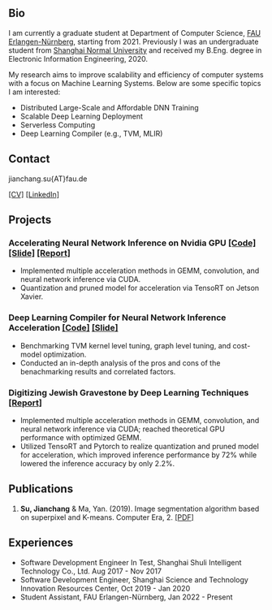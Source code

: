 ## Bio
I am currently a graduate student at Department of Computer Science, [FAU Erlangen-Nürnberg](https://www.fau.eu/), starting from 2021. Previously I was an undergraduate student from [Shanghai Normal University](https://english.shnu.edu.cn/) and received my B.Eng. degree in Electronic Information Engineering, 2020.

My research aims to improve scalability and efficiency of computer systems with a focus on Machine Learning Systems. Below are some specific topics I am interested:
* Distributed Large-Scale and Affordable DNN Training
* Scalable Deep Learning Deployment
* Serverless Computing
* Deep Learning Compiler (e.g., TVM, MLIR)

## Contact
jianchang.su{AT}fau.de

[[CV]](https://github.com/jc-su/jc-su.github.io/raw/main/resources/CV_Jianchang.pdf)
[[LinkedIn]](https://www.linkedin.com/in/jcsu/)

## Projects
### Accelerating Neural Network Inference on Nvidia GPU [[Code]](https://github.com/jc-su/NN-Acceleration) [[Slide]](https://github.com/jc-su/jc-su.github.io/raw/main/resources/NN-Acc-Pre.pdf) [[Report]](https://github.com/jc-su/jc-su.github.io/raw/main/resources/RADL_GPU.pdf)
- Implemented multiple acceleration methods in GEMM, convolution, and neural network inference via CUDA.
- Quantization and pruned model for acceleration via TensoRT on Jetson Xavier.

### Deep Learning Compiler for  Neural Network Inference Acceleration [[Code]](https://github.com/jc-su/tvm_tensorrt_comparsion) [[Slide]](https://github.com/jc-su/jc-su.github.io/raw/main/resources/MAP_Project.pdf)
- Benchmarking TVM kernel level tuning, graph level tuning, and cost-model optimization.
- Conducted an in-depth analysis of the pros and cons of the benachmarking results and correlated factors.

### Digitizing Jewish Gravestone by Deep Learning Techniques  [[Report]](https://github.com/jc-su/jc-su.github.io/raw/main/resources/OCR.pdf)
- Implemented multiple acceleration methods in GEMM, convolution, and neural network inference via CUDA; reached theoretical GPU performance with optimized GEMM.
- Utilized TensoRT and Pytorch to realize quantization and pruned model for acceleration, which improved inference performance by 72% while lowered the inference accuracy by only 2.2%.

## Publications

1. **Su, Jianchang** & Ma, Yan. (2019). Image segmentation algorithm based on superpixel and K-means. Computer Era, 2. [[PDF]]()

## Experiences

- Software Development Engineer In Test, Shanghai Shuli Intelligent Technology Co., Ltd. Aug 2017 - Nov 2017
- Software Development Engineer, Shanghai Science and Technology Innovation Resources Center, Oct 2019 - Jan 2020
- Student Assistant, FAU Erlangen-Nürnberg, Jan 2022 - Present
